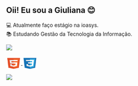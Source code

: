 ## Oii! Eu sou a Giuliana 😊
💻 Atualmente faço estágio na ioasys. <br>
📚 Estudando Gestão da Tecnologia da Informação.

 <div>
  <a href="https://github.com/GiuCampos">
  <img height="180em" src="https://github-readme-stats.vercel.app/api?username=giucampos&show_icons=true&theme=dracula&include_all_commits=true&count_private=true"/>
</div>
<div style="display: inline_block"><br>
  <img align="center" alt="Rafa-HTML" height="30" width="40" src="https://raw.githubusercontent.com/devicons/devicon/master/icons/html5/html5-original.svg">
  <img align="center" alt="Rafa-CSS" height="30" width="40" src="https://raw.githubusercontent.com/devicons/devicon/master/icons/css3/css3-original.svg">


</div>
 
 <div>
 
 <a href="https://www.linkedin.com/in/giuliana-campos-875157208" target="_blank"><img src="https://img.shields.io/badge/-LinkedIn-%230077B5?style=for-the-badge&logo=linkedin&logoColor=white" target="_blank"></a> 
  
 </div>

